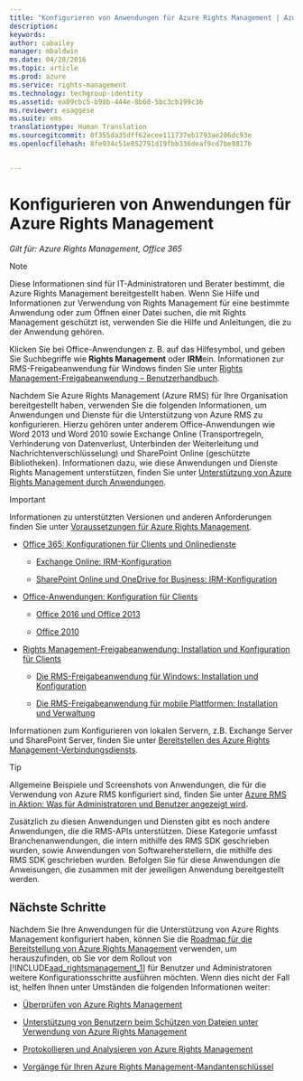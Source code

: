 ```yaml
---
title: "Konfigurieren von Anwendungen für Azure Rights Management | Azure RMS"
description: 
keywords: 
author: cabailey
manager: mbaldwin
ms.date: 04/28/2016
ms.topic: article
ms.prod: azure
ms.service: rights-management
ms.technology: techgroup-identity
ms.assetid: ea09cbc5-b98b-444e-8b60-5bc3cb199c36
ms.reviewer: esaggese
ms.suite: ems
translationtype: Human Translation
ms.sourcegitcommit: 0f355da35dff62ecee111737eb1793ae286dc93e
ms.openlocfilehash: 8fe934c51e852791d19fbb336deaf9cd7be9817b


---
```


# Konfigurieren von Anwendungen für Azure Rights Management

*Gilt für: Azure Rights Management, Office 365*

> [!NOTE]
> Diese Informationen sind für IT-Administratoren und Berater bestimmt, die Azure Rights Management bereitgestellt haben. Wenn Sie Hilfe und Informationen zur Verwendung von Rights Management für eine bestimmte Anwendung oder zum Öffnen einer Datei suchen, die mit Rights Management geschützt ist, verwenden Sie die Hilfe und Anleitungen, die zu der Anwendung gehören.
>
> Klicken Sie bei Office-Anwendungen z. B. auf das Hilfesymbol, und geben Sie Suchbegriffe wie **Rights Management** oder **IRM**ein. Informationen zur RMS-Freigabeanwendung für Windows finden Sie unter [Rights Management-Freigabeanwendung – Benutzerhandbuch](../rms-client/sharing-app-user-guide.md).

Nachdem Sie Azure Rights Management (Azure RMS) für Ihre Organisation bereitgestellt haben, verwenden Sie die folgenden Informationen, um Anwendungen und Dienste für die Unterstützung von Azure RMS zu konfigurieren. Hierzu gehören unter anderem Office-Anwendungen wie Word 2013 und Word 2010 sowie Exchange Online (Transportregeln, Verhinderung von Datenverlust, Unterbinden der Weiterleitung und Nachrichtenverschlüsselung) und SharePoint Online (geschützte Bibliotheken). Informationen dazu, wie diese Anwendungen und Dienste Rights Management unterstützen, finden Sie unter [Unterstützung von Azure Rights Management durch Anwendungen](../understand-explore/applications-support.md).

> [!IMPORTANT]
> Informationen zu unterstützten Versionen und anderen Anforderungen finden Sie unter [Voraussetzungen für Azure Rights Management](../get-started/requirements-azure-rms.md).

-   [Office 365: Konfigurationen für Clients und Onlinedienste](configure-office365.md)

    -   [Exchange Online: IRM-Konfiguration](configure-office365.md#exchange-online-irm-configuration)

    -   [SharePoint Online und OneDrive for Business: IRM-Konfiguration](configure-office365.md#sharepoint-online-and-onedrive-for-business-irm-configuration)

- [Office-Anwendungen: Konfiguration für Clients](configure-office-apps.md)

    -   [Office 2016 und Office 2013](configure-office-apps.md#office-2016-and-office-2013)

    -   [Office 2010](configure-office-apps.md#office-2010)

-   [Rights Management-Freigabeanwendung: Installation und Konfiguration für Clients](configure-sharing-app.md)

    -   [Die RMS-Freigabeanwendung für Windows: Installation und Konfiguration](configure-sharing-app.md#the-rms-sharing-application-for-windows-installation-and-configuration)

    -   [Die RMS-Freigabeanwendung für mobile Plattformen: Installation und Verwaltung](configure-sharing-app.md#the-rms-sharing-application-for-mobile-platforms-installation-and-management)


Informationen zum Konfigurieren von lokalen Servern, z.B. Exchange Server und SharePoint Server, finden Sie unter [Bereitstellen des Azure Rights Management-Verbindungsdiensts](deploy-rms-connector.md).

> [!TIP]
> Allgemeine Beispiele und Screenshots von Anwendungen, die für die Verwendung von Azure RMS konfiguriert sind, finden Sie unter [Azure RMS in Aktion: Was für Administratoren und Benutzer angezeigt wird](../understand-explore/what-admins-users-see.md).


Zusätzlich zu diesen Anwendungen und Diensten gibt es noch andere Anwendungen, die die RMS-APIs unterstützen. Diese Kategorie umfasst Branchenanwendungen, die intern mithilfe des RMS SDK geschrieben wurden, sowie Anwendungen von Softwareherstellern, die mithilfe des RMS SDK geschrieben wurden. Befolgen Sie für diese Anwendungen die Anweisungen, die zusammen mit der jeweiligen Anwendung bereitgestellt werden.

## Nächste Schritte
Nachdem Sie Ihre Anwendungen für die Unterstützung von Azure Rights Management konfiguriert haben, können Sie die [Roadmap für die Bereitstellung von Azure Rights Management](../plan-design/deployment-roadmap.md) verwenden, um herauszufinden, ob Sie vor dem Rollout von [!INCLUDE[aad_rightsmanagement_1](../includes/aad_rightsmanagement_1_md.md)] für Benutzer und Administratoren weitere Konfigurationsschritte ausführen möchten. Wenn dies nicht der Fall ist, helfen Ihnen unter Umständen die folgenden Informationen weiter:

- [Überprüfen von Azure Rights Management](verify.md)

- [Unterstützung von Benutzern beim Schützen von Dateien unter Verwendung von Azure Rights Management](help-users.md)

- [Protokollieren und Analysieren von Azure Rights Management](log-analyze-usage.md)

- [Vorgänge für Ihren Azure Rights Management-Mandantenschlüssel](operations-tenant-key.md)





<!--HONumber=Jun16_HO4-->


